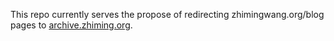 This repo currently serves the propose of redirecting zhimingwang.org/blog
pages to [archive.zhiming.org](https://archive.zhimingwang.org).

